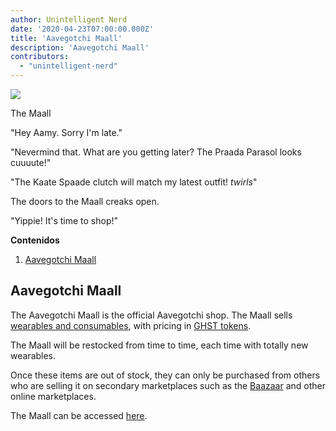 ```yaml
---
author: Unintelligent Nerd
date: '2020-04-23T07:00:00.000Z'
title: 'Aavegotchi Maall'
description: 'Aavegotchi Maall'
contributors:
  - "unintelligent-nerd"
---
```


<div class="headerImageContainer">
<img class="headerImage" src="/maall/maall.png">
<p class="headerImageText">The Maall</p>
</div>

"Hey Aamy. Sorry I'm late."

"Nevermind that. What are you getting later? The Praada Parasol looks cuuuute!"

"The Kaate Spaade clutch will match my latest outfit! *twirls*"

The doors to the Maall creaks open.

"Yippie! It's time to shop!"

<div class="contentsBox">

**Contenidos**

<ol>
<li><a href=#aavegotchi-maall>Aavegotchi Maall</a></li>
</ol>

</div>

## Aavegotchi Maall

The Aavegotchi Maall is the official Aavegotchi shop. The Maall sells [wearables and consumables](/wearables), with pricing in [GHST tokens](/ghst).

The Maall will be restocked from time to time, each time with totally new wearables.

Once these items are out of stock, they can only be purchased from others who are selling it on secondary marketplaces such as the [Baazaar](/baazaar) and other online marketplaces.

The Maall can be accessed [here](https://aavegotchi.com/shop).